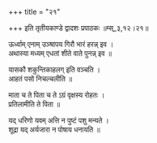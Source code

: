 +++
title = "२१"

+++
इति तृतीयकाण्डे द्वादशः प्रपाठकः ॥म्स्_३,१२।२१॥  
    
  
ऊर्ध्वाम् एनाम् उञ्श्रापय गिरौ भारं हरन्न् इव ।  
अथास्या मध्यम् एधतां शीते वाते पुनन्न् इव ॥  
    
यासकौ शकुन्तिकाहलग् इति वञ्चति ।  
आहतं पसो निचल्चलीति ॥  
    
माता च ते पिता च ते ऽग्रं वृक्षस्य रोहतः ।  
प्रतिलामीति ते पिता ॥  
    
यद् धरिणो यवम् अत्ति न पुष्टं पशु मन्यते ।  
शूद्रा यद् अर्यजारा न पोषाय धनायति ॥  
    